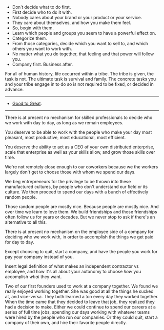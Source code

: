 
- Don't decide what to do first.
- First decide who to do it with. 
- Nobody cares about your brand or your product or your service.
- They care about themselves, and how you make them feel.
- So, begin with them.
- Learn which people and groups you seem to have a powerful effect on.
- Categorize them.
- From those categories, decide which you want to sell to, and which others you want to work with.
- No matter what you do together, that feeling and that power will follow you. 
- Company first. Business after.

For all of human history, life occurred within a tribe. The tribe is given, the task is not. The ultimate task is survival and family. The concrete tasks you and your tribe engage in to do so is not required to be fixed, or decided in advance.

---

- [Good to Great](https://www.jimcollins.com/concepts/first-who-then-what.html).

---

There is at present no mechanism for skilled professionals to decide who we work with day to day, as long as we remain employees. 

You deserve to be able to work with the people who make your day most pleasant, most productive, most educational, most efficient.

You deserve the ability to act as a CEO of your own distributed enterprise, scale that enterprise as well as your skills allow, and grow those skills over time.

We're not remotely close enough to our coworkers because we the workers largely don't get to choose those with whom we spend our days.

We beg entrepreneurs for the privilege to be thrown into these manufactured cultures, by people who don't understand our field or its culture. We then proceed to spend our days with a bunch of effectively random people. 

Those random people are mostly nice. Because people are mostly nice. And over time we learn to love them. We build friendships and those friendships often follow us for years or decades. But we never stop to ask if there's an alternative to all this.

There is at present no mechanism on the employee side of a company for deciding who we work with, in order to accomplish the things we get paid for day to day.

Except choosing to quit, start a company, and have the people you work for pay your company instead of you.

Insert legal definition of what makes an independent contractor vs employee, and how it's all about your autonomy to choose _how_ you accomplish _what_ they want.

Two of our first founders used to work at a company together. We found we really enjoyed working together. She was good at all the things he sucked at, and vice-versa. They both learned a ton every day they worked together. When the time came that they decided to leave that job, they realized they had a decision to make. Either we could continue to spend our careers at a series of full time jobs, spending our days working with whatever teams were hired by the people who run our companies. Or they could quit, start a company of their own, and hire their favorite people directly.
